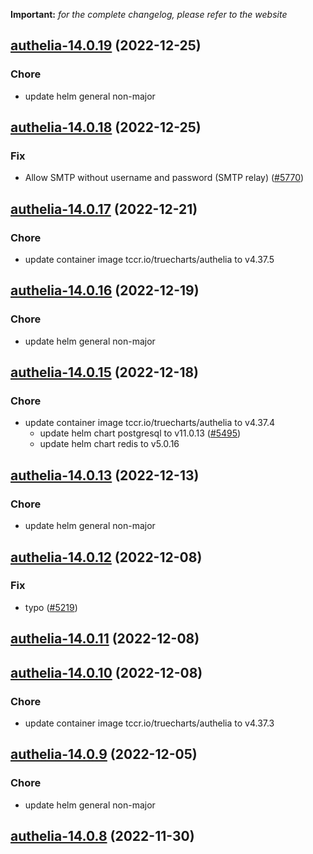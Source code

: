 **Important:**
*for the complete changelog, please refer to the website*




## [authelia-14.0.19](https://github.com/truecharts/charts/compare/authelia-14.0.18...authelia-14.0.19) (2022-12-25)

### Chore

- update helm general non-major
  
  


## [authelia-14.0.18](https://github.com/truecharts/charts/compare/authelia-14.0.17...authelia-14.0.18) (2022-12-25)

### Fix

- Allow SMTP without username and password (SMTP relay) ([#5770](https://github.com/truecharts/charts/issues/5770))
  
  


## [authelia-14.0.17](https://github.com/truecharts/charts/compare/authelia-14.0.16...authelia-14.0.17) (2022-12-21)

### Chore

- update container image tccr.io/truecharts/authelia to v4.37.5
  
  


## [authelia-14.0.16](https://github.com/truecharts/charts/compare/authelia-14.0.15...authelia-14.0.16) (2022-12-19)

### Chore

- update helm general non-major
  
  


## [authelia-14.0.15](https://github.com/truecharts/charts/compare/authelia-14.0.13...authelia-14.0.15) (2022-12-18)

### Chore

- update container image tccr.io/truecharts/authelia to v4.37.4
  - update helm chart postgresql to v11.0.13 ([#5495](https://github.com/truecharts/charts/issues/5495))
  - update helm chart redis to v5.0.16
  
  


## [authelia-14.0.13](https://github.com/truecharts/charts/compare/authelia-14.0.12...authelia-14.0.13) (2022-12-13)

### Chore

- update helm general non-major
  
  


## [authelia-14.0.12](https://github.com/truecharts/charts/compare/authelia-14.0.11...authelia-14.0.12) (2022-12-08)

### Fix

- typo ([#5219](https://github.com/truecharts/charts/issues/5219))
  
  


## [authelia-14.0.11](https://github.com/truecharts/charts/compare/authelia-14.0.10...authelia-14.0.11) (2022-12-08)




## [authelia-14.0.10](https://github.com/truecharts/charts/compare/authelia-14.0.9...authelia-14.0.10) (2022-12-08)

### Chore

- update container image tccr.io/truecharts/authelia to v4.37.3
  
  


## [authelia-14.0.9](https://github.com/truecharts/charts/compare/authelia-14.0.8...authelia-14.0.9) (2022-12-05)

### Chore

- update helm general non-major
  
  


## [authelia-14.0.8](https://github.com/truecharts/charts/compare/authelia-14.0.6...authelia-14.0.8) (2022-11-30)




